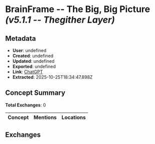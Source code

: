 # **BrainFrame -- The Big, Big Picture *(v5.1.1 -- Thegither Layer)***

## Metadata

- **User**: undefined
- **Created**: undefined
- **Updated**: undefined
- **Exported**: undefined
- **Link**: [ChatGPT](undefined)
- **Extracted**: 2025-10-25T18:34:47.898Z

## Concept Summary

**Total Exchanges**: 0

| Concept | Mentions | Locations |
|---------|----------|----------|

## Exchanges

